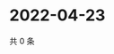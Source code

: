# 2022-04-23

共 0 条

<!-- BEGIN WEIBO -->
<!-- 最后更新时间 Sat Apr 23 2022 16:18:14 GMT+0800 (China Standard Time) -->

<!-- END WEIBO -->
